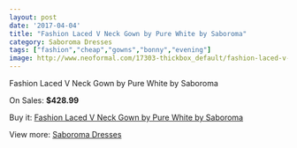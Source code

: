 ```yaml
---
layout: post
date: '2017-04-04'
title: "Fashion Laced V Neck Gown by Pure White by Saboroma"
category: Saboroma Dresses
tags: ["fashion","cheap","gowns","bonny","evening"]
image: http://www.neoformal.com/17303-thickbox_default/fashion-laced-v-neck-gown-by-pure-white-by-saboroma.jpg
---
```

Fashion Laced V Neck Gown by Pure White by Saboroma

On Sales: **$428.99**
<a href="https://www.neoformal.com/en/saboroma-dresses/5683-fashion-laced-v-neck-gown-by-pure-white-by-saboroma.html"><amp-img layout="responsive" width="600" height="600" src="//www.neoformal.com/17303-thickbox_default/fashion-laced-v-neck-gown-by-pure-white-by-saboroma.jpg" alt="Fashion Laced V Neck Gown by Pure White by Saboroma 0" /></a>
<a href="https://www.neoformal.com/en/saboroma-dresses/5683-fashion-laced-v-neck-gown-by-pure-white-by-saboroma.html"><amp-img layout="responsive" width="600" height="600" src="//www.neoformal.com/17306-thickbox_default/fashion-laced-v-neck-gown-by-pure-white-by-saboroma.jpg" alt="Fashion Laced V Neck Gown by Pure White by Saboroma 1" /></a>
<a href="https://www.neoformal.com/en/saboroma-dresses/5683-fashion-laced-v-neck-gown-by-pure-white-by-saboroma.html"><amp-img layout="responsive" width="600" height="600" src="//www.neoformal.com/17305-thickbox_default/fashion-laced-v-neck-gown-by-pure-white-by-saboroma.jpg" alt="Fashion Laced V Neck Gown by Pure White by Saboroma 2" /></a>
<a href="https://www.neoformal.com/en/saboroma-dresses/5683-fashion-laced-v-neck-gown-by-pure-white-by-saboroma.html"><amp-img layout="responsive" width="600" height="600" src="//www.neoformal.com/17304-thickbox_default/fashion-laced-v-neck-gown-by-pure-white-by-saboroma.jpg" alt="Fashion Laced V Neck Gown by Pure White by Saboroma 3" /></a>

Buy it: [Fashion Laced V Neck Gown by Pure White by Saboroma](https://www.neoformal.com/en/saboroma-dresses/5683-fashion-laced-v-neck-gown-by-pure-white-by-saboroma.html "Fashion Laced V Neck Gown by Pure White by Saboroma")

View more: [Saboroma Dresses](https://www.neoformal.com/en/72-saboroma-dresses "Saboroma Dresses")